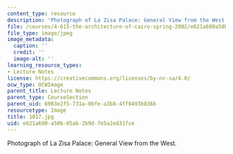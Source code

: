 ```yaml
---
content_type: resource
description: 'Photograph of La Zisa Palace: General View from the West.'
file: /courses/4-615-the-architecture-of-cairo-spring-2002/e621a690a50b05ab2b9d7e5a2ed31fce_1017.jpg
file_type: image/jpeg
image_metadata:
  caption: ''
  credit: ''
  image-alt: ''
learning_resource_types:
- Lecture Notes
license: https://creativecommons.org/licenses/by-nc-sa/4.0/
ocw_type: OCWImage
parent_title: Lecture Notes
parent_type: CourseSection
parent_uid: 6903e2f5-731a-0bfe-a3b8-4ff0493b836b
resourcetype: Image
title: 1017.jpg
uid: e621a690-a50b-05ab-2b9d-7e5a2ed31fce
---
```

Photograph of La Zisa Palace: General View from the West.